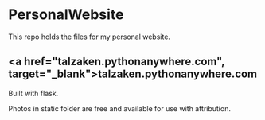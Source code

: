 # PersonalWebsite
This repo holds the files for my personal website. 
## <a href="talzaken.pythonanywhere.com", target="_blank">talzaken.pythonanywhere.com</a>
Built with flask.

Photos in static folder are free and available for use with attribution.

